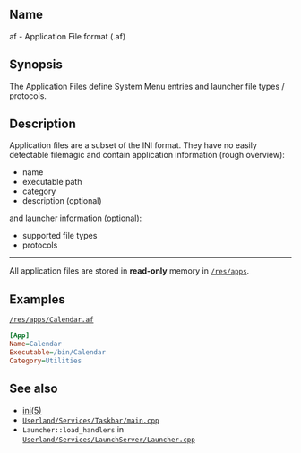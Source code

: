 ## Name

af - Application File format (.af)

## Synopsis

The Application Files define System Menu entries and launcher file types / protocols.

## Description

Application files are a subset of the INI format.
They have no easily detectable filemagic and contain application information (rough overview):

- name
- executable path
- category
- description (optional)

and launcher information (optional):

- supported file types
- protocols

------------------------------------------
All application files are stored in **read-only** memory in [`/res/apps`](../../../../res/apps).

## Examples

[`/res/apps/Calendar.af`](../../../../res/apps/Calendar.af)

```ini
[App]
Name=Calendar
Executable=/bin/Calendar
Category=Utilities
```

## See also

- [ini(5)](help://man/5/ini)
- [`Userland/Services/Taskbar/main.cpp`](../../../../../Userland/Services/Taskbar/main.cpp)
- `Launcher::load_handlers`
  in [`Userland/Services/LaunchServer/Launcher.cpp`](../../../../../Userland/Services/LaunchServer/Launcher.cpp)

